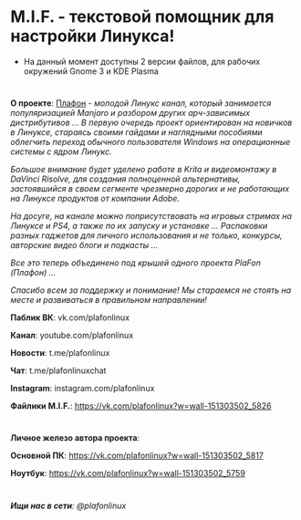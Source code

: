 # M.I.F. - текстовой помощник для настройки Линукса! 

- На данный момент доступны 2 версии файлов, для рабочих окружений Gnome 3 и KDE Plasma

#

<b>О проекте</b>: [Плафон](https://vk.com/plafonlinux) - <i>молодой Линукс канал, который занимается популяризацией Manjaro и разбором других арч-зависимых дистрибутивов ... В первую очередь проект ориентирован на новичков в Линуксе, стараясь своими гайдами и наглядными пособиями облегчить переход обычного пользователя Windows на операционные системы с ядром Линукс.

Большое внимание будет уделено работе в Krita и видеомонтажу в DaVinci Risolve, для создания полноценной альтернативы, застоявшийся в своем сегменте чрезмерно дорогих и не работающих на Линуксе продуктов от компании Adobe.

На досуге, на канале можно поприсутствовать на игровых стримах на Линуксе и PS4, а также по их запуску и установке ... Распаковки разных гаджетов для личного использования и не только, конкурсы, авторские видео блоги и подкасты ...

Все это теперь объединено под крышей одного проекта PlaFon (Плафон) ...

Спасибо всем за поддержку и понимание! Мы стараемся не стоять на месте и развиваться в правильном направлении!
</i>

<b>Паблик ВК</b>: vk.com/plafonlinux

<b>Канал</b>: youtube.com/plafonlinux

<b>Новости</b>: t.me/plafonlinux

<b>Чат</b>: t.me/plafonlinuxchat

<b>Instagram</b>: instagram.com/plafonlinux

<b>Файлики M.I.F.</b>: https://vk.com/plafonlinux?w=wall-151303502_5826

#

<b>Личное железо автора проекта</b>:

<b>Основной ПК</b>: https://vk.com/plafonlinux?w=wall-151303502_5817


<b>Ноутбук</b>: https://vk.com/plafonlinux?w=wall-151303502_5759

#

###### <b>Ищи нас в сети</b>: @plafonlinux
